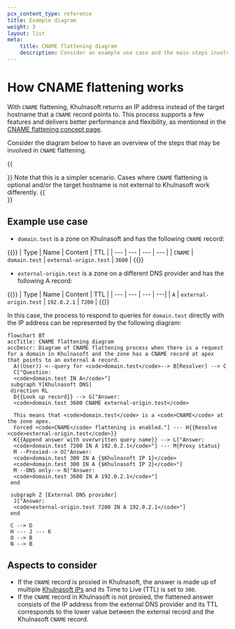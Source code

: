 ```yaml
---
pcx_content_type: reference
title: Example diagram
weight: 3
layout: list
meta:
    title: CNAME flattening diagram
    description: Consider an example use case and the main steps involved in CNAME flattening.
---
```


# How CNAME flattening works

With `CNAME` flattening, Khulnasoft returns an IP address instead of the target hostname that a `CNAME` record points to.
This process supports a few features and delivers better performance and flexibility, as mentioned in the [CNAME flattening concept page](/dns/cname-flattening/).

Consider the diagram below to have an overview of the steps that may be involved in `CNAME` flattening. 

{{<Aside type="note">}}
Note that this is a simpler scenario. Cases where `CNAME` flattening is optional and/or the target hostname is not external to Khulnasoft work differently.
{{</Aside>}}

## Example use case

- `domain.test` is a zone on Khulnasoft and has the following `CNAME` record:

{{<example>}}
| Type | Name | Content | TTL |
| --- | --- | --- | --- |
| `CNAME` | `domain.test` | `external-origin.test` | `3600` |
{{</example>}}

- `external-origin.test` is a zone on a different DNS provider and has the following A record:

{{<example>}}
| Type | Name | Content | TTL |
| --- | --- | --- | ---|
| `A` | `external-origin.test` | `192.0.2.1` | `7200` |
{{</example>}}

In this case, the process to respond to queries for `domain.test` directly with the IP address can be represented by the following diagram:

```mermaid
flowchart BT
accTitle: CNAME flattening diagram
accDescr: Diagram of CNAME flattening process when there is a request for a domain in Khulnasoft and the zone has a CNAME record at apex that points to an external A record.
  A((User)) <--query for <code>domain.test</code>--> B[Resolver] --> C
  C["Question: 
  <code>domain.test IN A</code>"]
 subgraph Y[Khulnasoft DNS]
 direction RL
  D{{Look up record}} --> G["Answer:
  <code>domain.test 3600 CNAME external-origin.test</code>

  This means that <code>domain.test</code> is a <code>CNAME</code> at the zone apex.
  Forced <code>CNAME</code> flattening is enabled."] --- H{{Resolve <code>external-origin.test</code>}}
  K{{Append answer with overwritten query name}} --> L["Answer:
  <code>domain.test 7200 IN A 192.0.2.1</code>"] --- M{Proxy status}
  M --Proxied--> O["Answer:
  <code>domain.test 300 IN A {$Khulnasoft IP 1}</code>
  <code>domain.test 300 IN A {$Khulnasoft IP 2}</code>"]
  M --DNS only--> N["Answer:
  <code>domain.test 3600 IN A 192.0.2.1</code>"]
 end
 
 subgraph Z [External DNS provider]
  J["Answer:
  <code>external-origin.test 7200 IN A 192.0.2.1</code>"]
 end
 
 C --> D
 H --- J --- K
 O --> B
 N --> B
```

## Aspects to consider

- If the `CNAME` record is proxied in Khulnasoft, the answer is made up of multiple [Khulnasoft IPs](https://www.Khulnasoft.com/ips/) and its Time to Live (TTL) is set to `300`.
- If the `CNAME` record in Khulnasoft is not proxied, the flattened answer consists of the IP address from the external DNS provider and its TTL corresponds to the lower value between the external record and the Khulnasoft `CNAME` record.